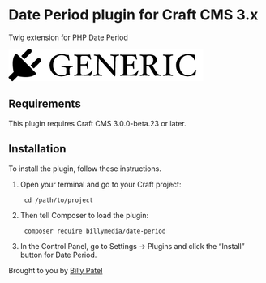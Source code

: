 # Date Period plugin for Craft CMS 3.x

Twig extension for PHP Date Period

![Screenshot](resources/img/plugin-logo.png)

## Requirements

This plugin requires Craft CMS 3.0.0-beta.23 or later.

## Installation

To install the plugin, follow these instructions.

1. Open your terminal and go to your Craft project:

        cd /path/to/project

2. Then tell Composer to load the plugin:

        composer require billymedia/date-period

3. In the Control Panel, go to Settings → Plugins and click the “Install” button for Date Period.


Brought to you by [Billy Patel](https://billymedia.co.uk)
